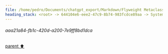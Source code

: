 ```yaml
---
file: /home/pedro/Documents/chatgpt_export/Markdown/Flyweight Metaclass for Models.md
heading_stack: <root> -> 644104e6-eee2-47c9-8b74-983fcdce89aa -> System -> c734da8b-007e-4793-a988-4ab6af4a8c7f -> System -> aaa21a84-fb1c-420d-a200-7e9ff8bd1dca
---
```

###### aaa21a84-fb1c-420d-a200-7e9ff8bd1dca
[parent ⬆️](#c734da8b-007e-4793-a988-4ab6af4a8c7f)
